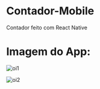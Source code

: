 # Contador-Mobile
Contador feito com React Native

# Imagem do App:

![oi1](https://github.com/user-attachments/assets/f8f1e25c-35d7-405e-bacf-2c5a166d552f)

![oi2](https://github.com/user-attachments/assets/98f0d5c5-e7b5-4abb-a172-b67daa21ce78)



